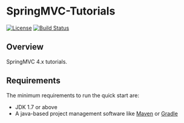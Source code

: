 # SpringMVC-Tutorials
[![License](https://img.shields.io/badge/license-Apache%202-green.svg)](https://www.apache.org/licenses/LICENSE-2.0) [![Build Status](https://travis-ci.org/TiFG/springmvc-tutorials.svg?branch=master)](https://travis-ci.org/TiFG/springmvc-tutorials)


## Overview
SpringMVC 4.x tutorials.

## Requirements
The minimum requirements to run the quick start are:
* JDK 1.7 or above
* A java-based project management software like [Maven](https://maven.apache.org/) or [Gradle](http://gradle.org/)
